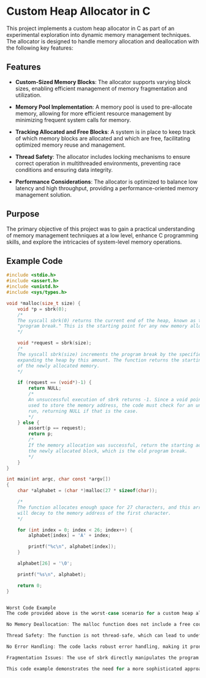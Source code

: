 # Custom Heap Allocator in C

This project implements a custom heap allocator in C as part of an experimental exploration into dynamic memory management techniques. The allocator is designed to handle memory allocation and deallocation with the following key features:

## Features

- **Custom-Sized Memory Blocks**: The allocator supports varying block sizes, enabling efficient management of memory fragmentation and utilization.
  
- **Memory Pool Implementation**: A memory pool is used to pre-allocate memory, allowing for more efficient resource management by minimizing frequent system calls for memory.

- **Tracking Allocated and Free Blocks**: A system is in place to keep track of which memory blocks are allocated and which are free, facilitating optimized memory reuse and management.

- **Thread Safety**: The allocator includes locking mechanisms to ensure correct operation in multithreaded environments, preventing race conditions and ensuring data integrity.

- **Performance Considerations**: The allocator is optimized to balance low latency and high throughput, providing a performance-oriented memory management solution.

## Purpose

The primary objective of this project was to gain a practical understanding of memory management techniques at a low level, enhance C programming skills, and explore the intricacies of system-level memory operations.

## Example Code

```c
#include <stdio.h>
#include <assert.h>
#include <unistd.h>
#include <sys/types.h>

void *malloc(size_t size) {
    void *p = sbrk(0);
    /*
    The syscall sbrk(0) returns the current end of the heap, known as the 
    "program break." This is the starting point for any new memory allocation.
    */

    void *request = sbrk(size);
    /*
    The syscall sbrk(size) increments the program break by the specified size,
    expanding the heap by this amount. The function returns the starting address
    of the newly allocated memory.
    */

    if (request == (void*)-1) {
        return NULL;
        /*
        An unsuccessful execution of sbrk returns -1. Since a void pointer is
        used to store the memory address, the code must check for an unsuccessful
        run, returning NULL if that is the case.
        */
    } else {
        assert(p == request);
        return p;
        /*
        If the memory allocation was successful, return the starting address of
        the newly allocated block, which is the old program break.
        */
    }
}

int main(int argc, char const *argv[])
{
    char *alphabet = (char *)malloc(27 * sizeof(char));

    /*
    The function allocates enough space for 27 characters, and this array
    will decay to the memory address of the first character.
    */

    for (int index = 0; index < 26; index++) {
        alphabet[index] = 'A' + index;

        printf("%c\n", alphabet[index]);
    }

    alphabet[26] = '\0';

    printf("%s\n", alphabet);

    return 0;
}


Worst Code Example
The code provided above is the worst-case scenario for a custom heap allocator. It relies heavily on the sbrk system call, which is considered unsafe and outdated in modern systems programming. Here’s why:

No Memory Deallocation: The malloc function does not include a free counterpart, meaning that allocated memory cannot be released, leading to memory leaks.

Thread Safety: The function is not thread-safe, which can lead to undefined behavior in multithreaded programs.

No Error Handling: The code lacks robust error handling, making it prone to crashes or undefined behavior if something goes wrong during memory allocation.

Fragmentation Issues: The use of sbrk directly manipulates the program break, potentially leading to severe memory fragmentation issues.

This code example demonstrates the need for a more sophisticated approach to memory management, which the custom heap allocator aims to address.
